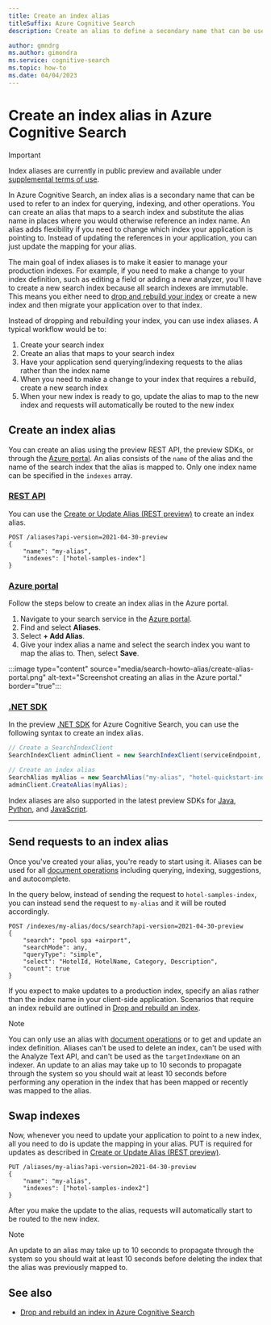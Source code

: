 ```yaml
---
title: Create an index alias
titleSuffix: Azure Cognitive Search
description: Create an alias to define a secondary name that can be used to refer to an index for querying, indexing, and other operations.

author: gmndrg
ms.author: gimondra
ms.service: cognitive-search
ms.topic: how-to
ms.date: 04/04/2023
---
```


# Create an index alias in Azure Cognitive Search

> [!IMPORTANT]
> Index aliases are currently in public preview and available under [supplemental terms of use](https://azure.microsoft.com/support/legal/preview-supplemental-terms/).

In Azure Cognitive Search, an index alias is a secondary name that can be used to refer to an index for querying, indexing, and other operations. You can create an alias that maps to a search index and substitute the alias name in places where you would otherwise reference an index name. An alias adds flexibility if you need to change which index your application is pointing to. Instead of updating the references in your application, you can just update the mapping for your alias.

The main goal of index aliases is to make it easier to manage your production indexes. For example, if you need to make a change to your index definition, such as editing a field or adding a new analyzer, you'll have to create a new search index because all search indexes are immutable. This means you either need to [drop and rebuild your index](search-howto-reindex.md) or create a new index and then migrate your application over to that index.

Instead of dropping and rebuilding your index, you can use index aliases. A typical workflow would be to: 

1. Create your search index
1. Create an alias that maps to your search index
1. Have your application send querying/indexing requests to the alias rather than the index name
1. When you need to make a change to your index that requires a rebuild, create a new search index 
1. When your new index is ready to go, update the alias to map to the new index and requests will automatically be routed to the new index

## Create an index alias

You can create an alias using the preview REST API, the preview SDKs, or through the [Azure portal](https://portal.azure.com). An alias consists of the `name` of the alias and the name of the search index that the alias is mapped to. Only one index name can be specified in the `indexes` array.

### [**REST API**](#tab/rest)

You can use the [Create or Update Alias (REST preview)](/rest/api/searchservice/preview-api/create-or-update-alias) to create an index alias.

```http
POST /aliases?api-version=2021-04-30-preview
{
    "name": "my-alias",
    "indexes": ["hotel-samples-index"]
}
```

### [**Azure portal**](#tab/portal)

Follow the steps below to create an index alias in the Azure portal.

1. Navigate to your search service in the [Azure portal](https://portal.azure.com).
1. Find and select **Aliases**.
1. Select **+ Add Alias**.
1. Give your index alias a name and select the search index you want to map the alias to. Then, select **Save**.

:::image type="content" source="media/search-howto-alias/create-alias-portal.png" alt-text="Screenshot creating an alias in the Azure portal." border="true":::

### [**.NET SDK**](#tab/sdk)


In the preview [.NET SDK](https://www.nuget.org/packages/Azure.Search.Documents/11.5.0-beta.1) for Azure Cognitive Search, you can use the following syntax to create an index alias. 

```csharp
// Create a SearchIndexClient
SearchIndexClient adminClient = new SearchIndexClient(serviceEndpoint, credential);

// Create an index alias
SearchAlias myAlias = new SearchAlias("my-alias", "hotel-quickstart-index");
adminClient.CreateAlias(myAlias);
```

Index aliases are also supported in the latest preview SDKs for [Java](https://search.maven.org/artifact/com.azure/azure-search-documents/11.6.0-beta.1/jar), [Python](https://pypi.org/project/azure-search-documents/11.4.0b1/), and [JavaScript](https://www.npmjs.com/package/@azure/search-documents/v/11.3.0-beta.8).

---

## Send requests to an index alias

Once you've created your alias, you're ready to start using it. Aliases can be used for all [document operations](/rest/api/searchservice/document-operations) including querying, indexing, suggestions, and autocomplete.

In the query below, instead of sending the request to `hotel-samples-index`, you can instead send the request to `my-alias` and it will be routed accordingly. 

```http
POST /indexes/my-alias/docs/search?api-version=2021-04-30-preview
{
    "search": "pool spa +airport",
    "searchMode": any,
    "queryType": "simple",
    "select": "HotelId, HotelName, Category, Description",
    "count": true
}
```

If you expect to make updates to a production index, specify an alias rather than the index name in your client-side application. Scenarios that require an index rebuild are outlined in [Drop and rebuild an index](search-howto-reindex.md).

> [!NOTE]
> You can only use an alias with [document operations](/rest/api/searchservice/document-operations) or to get and update an index definition. Aliases can't be used to delete an index, can't be used with the Analyze Text API, and can't be used as the `targetIndexName` on an indexer.
> An update to an alias may take up to 10 seconds to propagate through the system so you should wait at least 10 seconds before performing any operation in the index that has been mapped or recently was mapped to the alias.

## Swap indexes

Now, whenever you need to update your application to point to a new index, all you need to do is update the mapping in your alias. PUT is required for updates as described in [Create or Update Alias (REST preview)](/rest/api/searchservice/preview-api/create-or-update-alias).

```http
PUT /aliases/my-alias?api-version=2021-04-30-preview
{
    "name": "my-alias",
    "indexes": ["hotel-samples-index2"]
}
```
After you make the update to the alias, requests will automatically start to be routed to the new index.

> [!NOTE]
> An update to an alias may take up to 10 seconds to propagate through the system so you should wait at least 10 seconds before deleting the index that the alias was previously mapped to.

## See also

+ [Drop and rebuild an index in Azure Cognitive Search](search-howto-reindex.md)
